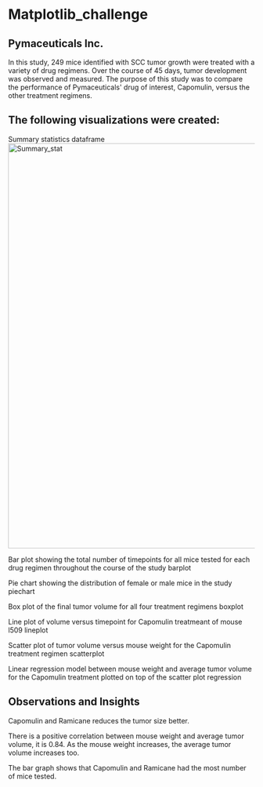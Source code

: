 # Matplotlib_challenge
## Pymaceuticals Inc.

In this study, 249 mice identified with SCC tumor growth were treated with a variety of drug regimens. Over the course of 45 days, tumor development was observed and measured. The purpose of this study was to compare the performance of Pymaceuticals' drug of interest, Capomulin, versus the other treatment regimens.

## The following visualizations were created:

Summary statistics dataframe
<img width="826" alt="Summary_stat" src="https://github.com/kaurn6538/Matplotlib_challenge/assets/98873779/8700147d-e4c1-454e-a4e5-9ebe3367672a">



Bar plot showing the total number of timepoints for all mice tested for each drug regimen throughout the course of the study
barplot

Pie chart showing the distribution of female or male mice in the study
piechart

Box plot of the final tumor volume for all four treatment regimens
boxplot

Line plot of volume versus timepoint for Capomulin treatmeant of mouse l509
lineplot

Scatter plot of tumor volume versus mouse weight for the Capomulin treatment regimen
scatterplot

Linear regression model between mouse weight and average tumor volume for the Capomulin treatment plotted on top of the scatter plot
regression

## Observations and Insights

Capomulin and Ramicane reduces the tumor size better.

There is a positive correlation between mouse weight and average tumor volume, it is 0.84. As the mouse weight increases, the average tumor volume increases too.

The bar graph shows that Capomulin and Ramicane had the most number of mice tested.

